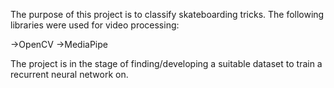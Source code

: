 The purpose of this project is to classify skateboarding tricks.
The following libraries were used for video processing:

  ->OpenCV
  ->MediaPipe

The project is in the stage of finding/developing a suitable dataset to train a recurrent neural network on.
